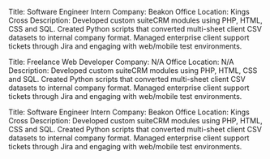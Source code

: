Title: Software Engineer Intern
Company: Beakon
Office Location:
Kings Cross
Description: 
Developed custom suiteCRM modules using PHP, HTML, CSS and SQL.
Created Python scripts that converted multi-sheet client CSV datasets to internal company format.
Managed enterprise client support tickets through Jira and engaging with web/mobile test environments.

Title: Freelance Web Developer
Company: N/A 
Office Location:
N/A
Description: 
Developed custom suiteCRM modules using PHP, HTML, CSS and SQL.
Created Python scripts that converted multi-sheet client CSV datasets to internal company format.
Managed enterprise client support tickets through Jira and engaging with web/mobile test environments.

Title: Software Engineer Intern
Company: Beakon
Office Location:
Kings Cross
Description: 
Developed custom suiteCRM modules using PHP, HTML, CSS and SQL.
Created Python scripts that converted multi-sheet client CSV datasets to internal company format.
Managed enterprise client support tickets through Jira and engaging with web/mobile test environments.
